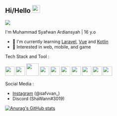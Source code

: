 ## Hi/Hello <img src="https://github.com/TheDudeThatCode/TheDudeThatCode/blob/master/Assets/Hi.gif?raw=true" width="25">

![](https://komarev.com/ghpvc/?username=Syafwan000)

I'm Muhammad Syafwan Ardiansyah | 16 y.o

- 📕 I'm currently learning <a href="https://laravel.com/">Laravel</a>, <a href="https://vuejs.org/">Vue</a> and <a href="https://kotlinlang.org/">Kotlin</a>
- 🤤 Interested in web, mobile, and game

Tech Stack and Tool :

<img src="https://github.com/get-icon/geticon/raw/master/icons/html-5.svg" width="30"> <img src="https://github.com/get-icon/geticon/raw/master/icons/css-3.svg" width="30"> <img src="https://github.com/get-icon/geticon/raw/master/icons/php.svg" width="40"> <img src="https://github.com/get-icon/geticon/raw/master/icons/javascript.svg" width="30"> <img src="https://github.com/get-icon/geticon/raw/master/icons/laravel.svg" width="30"> <img src="https://github.com/get-icon/geticon/raw/master/icons/bootstrap.svg" width="30"> <img src="https://github.com/get-icon/geticon/raw/master/icons/mysql.svg" width="30"> <img src="https://github.com/get-icon/geticon/raw/master/icons/visual-studio-code.svg" width="30"> <img src="https://github.com/get-icon/geticon/raw/master/icons/git-icon.svg" width="30"> <img src="https://github.com/get-icon/geticon/raw/master/icons/github.svg" width="30">

Social Media :

- <a href="https://www.instagram.com/safvvan_/">Instagram</a> (@safvvan_)
- Discord (ShaWann#3019)

[![Anurag's GitHub stats](https://github-readme-stats.vercel.app/api?username=Syafwan000)](https://github.com/anuraghazra/github-readme-stats)

